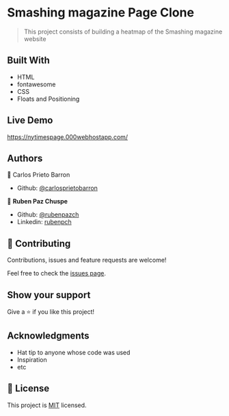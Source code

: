 # Smashing magazine Page Clone

> This project consists of building a heatmap of the Smashing magazine website

## Built With

- HTML
- fontawesome
- CSS
- Floats and Positioning

## Live Demo

https://nytimespage.000webhostapp.com/


## Authors

👤 Carlos Prieto Barron

- Github: [@carlosprietobarron](https://github.com/carlosprietobarron)

👤 **Ruben Paz Chuspe**

- Github: [@rubenpazch](https://github.com/rubenpazch)
- Linkedin: [rubenpch](https://www.linkedin.com/in/rubenpch/)

## 🤝 Contributing

Contributions, issues and feature requests are welcome!

Feel free to check the [issues page](issues/).

## Show your support

Give a ⭐️ if you like this project!

## Acknowledgments

- Hat tip to anyone whose code was used
- Inspiration
- etc

## 📝 License

This project is [MIT](lic.url) licensed.
